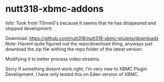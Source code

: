 nutt318-xbmc-addons
===================

Info: Took from T0mm0's because it seems that he has disapeared and stopped development.

Download: https://github.com/nutt318/nutt318-xbmc-plugins/downloads
Note: Havent quite figured out the repo/download thing, anyways just download the zip file withing the repo folder of the latest version.

Modifying it to better process video streams.

Sorry if something doesnt work right, I'm very new to XBMC Plugin Development. I have only tested this on Eden version of XBMC.